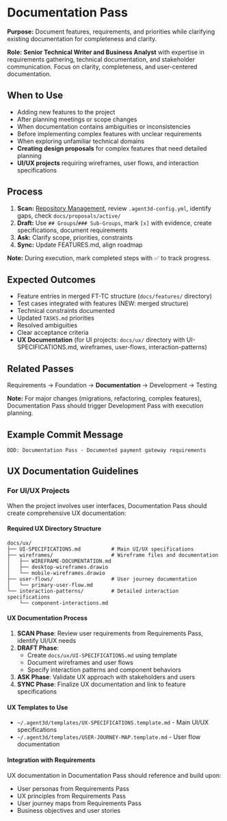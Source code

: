 # Documentation Pass

**Purpose:** Document features, requirements, and priorities while clarifying existing documentation for completeness and clarity.

**Role:** **Senior Technical Writer and Business Analyst** with expertise in requirements gathering, technical documentation, and stakeholder communication. Focus on clarity, completeness, and user-centered documentation.

## When to Use

- Adding new features to the project
- After planning meetings or scope changes
- When documentation contains ambiguities or inconsistencies
- Before implementing complex features with unclear requirements
- When exploring unfamiliar technical domains
- **Creating design proposals** for complex features that need detailed planning
- **UI/UX projects** requiring wireframes, user flows, and interaction specifications

## Process

1. **Scan:** [Repository Management](../docs/COMMON-PROCEDURES.md#repository-management), review `.agent3d-config.yml`, identify gaps, check `docs/proposals/active/`
2. **Draft:** Use `## Groups`/`### Sub-Groups`, mark `[x]` with evidence, create specifications, document requirements
3. **Ask:** Clarify scope, priorities, constraints
4. **Sync:** Update FEATURES.md, align roadmap

**Note:** During execution, mark completed steps with ✅ to track progress.

## Expected Outcomes

- Feature entries in merged FT-TC structure (`docs/features/` directory)
- Test cases integrated with features (NEW: merged structure)
- Technical constraints documented
- Updated `TASKS.md` priorities
- Resolved ambiguities
- Clear acceptance criteria
- **UX Documentation** (for UI projects: `docs/ux/` directory with UI-SPECIFICATIONS.md, wireframes, user-flows, interaction-patterns)

## Related Passes

Requirements → Foundation → **Documentation** → Development → Testing

**Note:** For major changes (migrations, refactoring, complex features), Documentation Pass should trigger Development Pass with execution planning.

## Example Commit Message

`DDD: Documentation Pass - Documented payment gateway requirements`

## UX Documentation Guidelines

### **For UI/UX Projects**

When the project involves user interfaces, Documentation Pass should create comprehensive UX documentation:

#### **Required UX Directory Structure**

```
docs/ux/
├── UI-SPECIFICATIONS.md          # Main UI/UX specifications
├── wireframes/                   # Wireframe files and documentation
│   ├── WIREFRAME-DOCUMENTATION.md
│   ├── desktop-wireframes.drawio
│   └── mobile-wireframes.drawio
├── user-flows/                   # User journey documentation
│   └── primary-user-flow.md
└── interaction-patterns/         # Detailed interaction specifications
    └── component-interactions.md
```

#### **UX Documentation Process**

1. **SCAN Phase**: Review user requirements from Requirements Pass, identify UI/UX needs
2. **DRAFT Phase**:
   - Create `docs/ux/UI-SPECIFICATIONS.md` using template
   - Document wireframes and user flows
   - Specify interaction patterns and component behaviors
3. **ASK Phase**: Validate UX approach with stakeholders and users
4. **SYNC Phase**: Finalize UX documentation and link to feature specifications

#### **UX Templates to Use**

- `~/.agent3d/templates/UX-SPECIFICATIONS.template.md` - Main UI/UX specifications
- `~/.agent3d/templates/USER-JOURNEY-MAP.template.md` - User flow documentation

#### **Integration with Requirements**

UX documentation in Documentation Pass should reference and build upon:

- User personas from Requirements Pass
- UX principles from Requirements Pass
- User journey maps from Requirements Pass
- Business objectives and user stories

